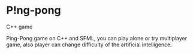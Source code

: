 # P!ng-pong
C++ game

Ping-Pong game on C++ and SFML, you can play alone or try multiplayer game,
also player can change difficulty of the artificial intelligence.
